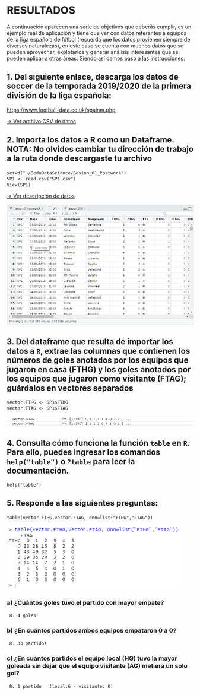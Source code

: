# RESULTADOS
A continuación aparecen una serie de objetivos que deberás cumplir, es un ejemplo real de aplicación y tiene que ver con datos referentes a equipos de la liga española
de fútbol (recuerda que los datos provienen siempre de diversas naturalezas), en este caso se cuenta con muchos datos que se pueden aprovechar, explotarlos y generar análisis interesantes que se pueden aplicar a otras áreas. Siendo así damos paso a las instrucciones:

## 1. Del siguiente enlace, descarga los datos de soccer de la temporada 2019/2020 de la primera división de la liga española: 

https://www.football-data.co.uk/spainm.php

[-> Ver archivo CSV de datos](https://github.com/adavals/bedu-datascience-f2/blob/main/s1/postwork/SP1.csv)

## 2. Importa los datos a R como un Dataframe. NOTA: No olvides cambiar tu dirección de trabajo a la ruta donde descargaste tu archivo
```
setwd("~/BeduDataScience/Sesion_01_Postwork")
SP1 <- read.csv("SP1.csv")
View(SP1)
```
[-> Ver descripción de datos](https://github.com/adavals/bedu-datascience-f2/blob/main/s1/postwork/notes.txt)

![csv cargado](https://github.com/adavals/bedu-datascience-f2/blob/main/s1/postwork/loaded_csv.png)

## 3. Del dataframe que resulta de importar los datos a `R`, extrae las columnas que contienen los números de goles anotados por los equipos que jugaron en casa (FTHG) y los goles anotados por los equipos que jugaron como visitante (FTAG); guárdalos en vectores separados
```
vector.FTHG <- SP1$FTHG
vector.FTAG <- SP1$FTAG
```
![vectores](https://github.com/adavals/bedu-datascience-f2/blob/main/s1/postwork/vectors_FTAG_FTHG.png)
## 4. Consulta cómo funciona la función `table` en `R`. Para ello, puedes ingresar los comandos `help("table")` o `?table` para leer la documentación.
```
help("table")
```

## 5. Responde a las siguientes preguntas:
```
table(vector.FTHG,vector.FTAG, dnn=list("FTHG","FTAG"))
```
![tabla](https://github.com/adavals/bedu-datascience-f2/blob/main/s1/postwork/result_table.png)

### a) ¿Cuántos goles tuvo el partido con mayor empate?
     R. 4 goles  
###  b) ¿En cuántos partidos ambos equipos empataron 0 a 0?
     R. 33 partidos
###  c) ¿En cuántos partidos el equipo local (HG) tuvo la mayor goleada sin dejar que el equipo visitante (AG) metiera un solo gol?
     R. 1 partido   (local:6 - visitante: 0)
